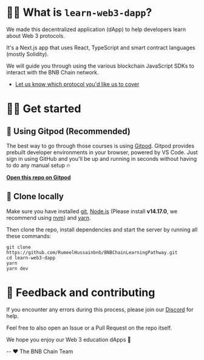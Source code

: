# 👋🏼 What is `learn-web3-dapp`?

We made this decentralized application (dApp) to help developers learn about Web 3 protocols.

It's a Next.js app that uses React, TypeScript and smart contract languages (mostly Solidity).

We will guide you through using the various blockchain JavaScript SDKs to interact with the BNB Chain network. 

- [Let us know which protocol you'd like us to cover](https://github.com/RumeelHussainbnb/BNBChainLearningPathway/issues)

# 🧑‍💻 Get started

## 🤖 Using Gitpod (Recommended)

The best way to go through those courses is using [Gitpod](https://gitpod.io). Gitpod provides prebuilt developer environments in your browser, powered by VS Code. Just sign in using GitHub and you'll be up and running in seconds without having to do any manual setup 🔥

[**Open this repo on Gitpod**](https://gitpod.io/#https://github.com/RumeelHussainbnb/BNBChainLearningPathway)

## 🐑 Clone locally

Make sure you have installed [git](https://git-scm.com/book/en/v2/Getting-Started-Installing-Git), [Node.js](https://nodejs.org/en/) (Please install **v14.17.0**, we recommend using [nvm](https://github.com/nvm-sh/nvm)) and [yarn](https://yarnpkg.com/getting-started/install).

Then clone the repo, install dependencies and start the server by running all these commands:

```text
git clone https://github.com/RumeelHussainbnb/BNBChainLearningPathway.git
cd learn-web3-dapp
yarn
yarn dev
```

# 🤝 Feedback and contributing

If you encounter any errors during this process, please join our [Discord](https://discord.com/invite/bnbchain) for help.

Feel free to also open an Issue or a Pull Request on the repo itself.

We hope you enjoy our Web 3 education dApps 🚀

-- ❤️ The BNB Chain Team
